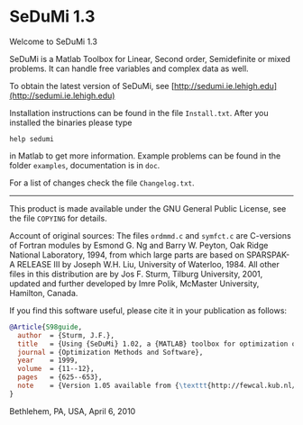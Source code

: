 # SeDuMi 1.3

Welcome to SeDuMi 1.3

SeDuMi is a Matlab Toolbox for Linear, Second order, Semidefinite or mixed problems.
It can handle free variables and complex data as well.

To obtain the latest version of SeDuMi, see [http://sedumi.ie.lehigh.edu](http://sedumi.ie.lehigh.edu)

Installation instructions can be found in the file `Install.txt`.
After you installed the binaries please type

```
help sedumi
```

in Matlab to get more information.
Example problems can be found in the folder `examples`, documentation is in `doc`.

For a list of changes check the file `Changelog.txt`.

--------------------------------------------------------------------

This product is made available under the GNU General Public License, see the file `COPYING` for details.

Account of original sources:
The files `ordmmd.c` and `symfct.c` are C-versions of Fortran modules by Esmond G. Ng and Barry W. Peyton, Oak Ridge National Laboratory, 1994, from which large parts are based on SPARSPAK-A RELEASE III by Joseph W.H. Liu, University of Waterloo, 1984.
All other files in this distribution are by Jos F. Sturm, Tilburg University, 2001, updated and further developed by Imre Polik, McMaster University, Hamilton, Canada.

If you find this software useful, please cite it in your publication as follows:

```bibtex
@Article{S98guide,
  author  = {Sturm, J.F.},
  title   = {Using {SeDuMi} 1.02, a {MATLAB} toolbox for optimization over symmetric cones},
  journal = {Optimization Methods and Software},
  year    = 1999,
  volume  = {11--12},
  pages   = {625--653},
  note    = {Version 1.05 available from {\texttt{http://fewcal.kub.nl/sturm}}}
}
```

Bethlehem, PA, USA, April 6, 2010
